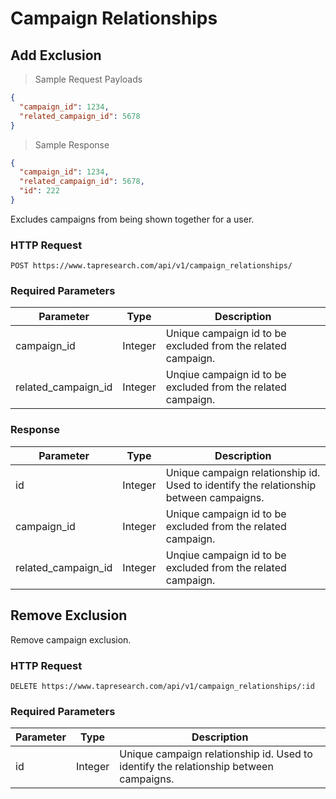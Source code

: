 # Campaign Relationships

## Add Exclusion

> Sample Request Payloads

```json
{
  "campaign_id": 1234,
  "related_campaign_id": 5678
}
```

> Sample Response

```json
{
  "campaign_id": 1234,
  "related_campaign_id": 5678,
  "id": 222 
}
```

Excludes campaigns from being shown together for a user.

### HTTP Request

`POST https://www.tapresearch.com/api/v1/campaign_relationships/`

### Required Parameters
Parameter | Type | Description
--------- | ---- | -----------
campaign_id | Integer | Unique campaign id to be excluded from the related campaign.
related_campaign_id | Integer | Unqiue campaign id to be excluded from the related campaign. 

### Response
Parameter | Type | Description
--------- | ---- | -----------
id | Integer | Unique campaign relationship id. Used to identify the relationship between campaigns. 
campaign_id | Integer | Unique campaign id to be excluded from the related campaign.
related_campaign_id | Integer | Unqiue campaign id to be excluded from the related campaign. 


## Remove Exclusion

Remove campaign exclusion.

### HTTP Request

`DELETE https://www.tapresearch.com/api/v1/campaign_relationships/:id`


### Required Parameters
Parameter | Type | Description
--------- | ---- | -----------
id | Integer | Unique campaign relationship id. Used to identify the relationship between campaigns. 

